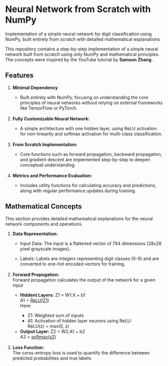 # Neural Network from Scratch with NumPy


Implementation of a simple neural network for digit classification using NumPy, built entirely from scratch with detailed mathematical explanations

This repository contains a step-by-step implementation of a simple neural network built from scratch using only NumPy and mathematical principles. The concepts were inspired by the YouTube tutorial by <b> Samson Zhang </b>.

## Features

<ol>
  <li> <b> Minimal Dependency</b></li>
  <ul><li>Built entirely with NumPy, focusing on understanding the core principles of neural networks without relying on external frameworks like TensorFlow or PyTorch. </li></ul>

  <br>
  <li><b>Fully Customizable Neural Network:</b></li>
  <ul><li>A simple architecture with one hidden layer, using ReLU activation for non-linearity and softmax activation for multi-class classification.</li></ul>

  <br>
  <li><b>From Scratch Implementation:</b></li>
  <ul><li>Core functions such as forward propagation, backward propagation, and gradient descent are implemented step-by-step to deepen conceptual understanding.</li></ul>

  <br>
  <li><b>Metrics and Performance Evaluation:</b></li>
  <ul><li>Includes utility functions for calculating accuracy and predictions, along with regular performance updates during training.</li></ul>
  
</ol>



## Mathematical Concepts
This section provides detailed mathematical explanations for the neural network components and operations.

<ol>
  <li><b>Data Representation: </b></li>
  <ul><li>Input Data: The input is a flattened vector of 784 dimensions (28x28 pixel grayscale images). </li></ul>
  <ul><li>Labels: Labels are integers representing digit classes (0-9) and are converted to one-hot encoded vectors for training.</li></ul>

  <br>
  <li><b>Forward Propogation:</b></li>
  Forward propagation calculates the output of the network for a given input
  <ul><li><b>Hiddent Layers:</b> Z1 = W1.X + b1 </li>
      A1 = <a href="https://www.kaggle.com/code/dansbecker/rectified-linear-units-relu-in-deep-learning">ReLU(Z1)</a> <br>
      Here:
      <ul>
        <li>Z1: Weighted sum of inputs</li>
        <li>A1: Activation of hidden layer neurons using ReLU:</li>
        ReLU(z) = max(0, z)
      </ul>
      <li><b>Output Layer: </b>Z2 = W2.A1 + b2</li>
      A2 = <a href = "https://www.singlestore.com/blog/a-guide-to-softmax-activation-function/">softmax(z2)</a>  <br>
  </ul>
    
  <br>
  <li><b>Loss Function: </b></li>
  The corss-entropy loss is used to quantify the difference between predicted probabilities and true labels:
  
  <ul>
    
  </ul>
      
